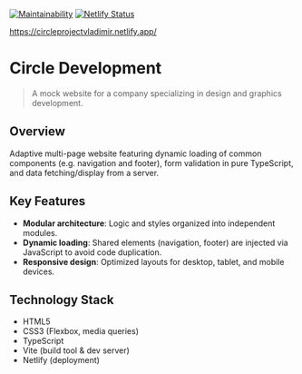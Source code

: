[![Maintainability](https://qlty.sh/badges/09e8bbcf-2595-4d87-8e82-180c9617430d/maintainability.svg)](https://qlty.sh/gh/VladimirMastepanov/projects/ironhackFirst) [![Netlify Status](https://api.netlify.com/api/v1/badges/dd1446dc-2085-4c2a-aecb-819b10e539e0/deploy-status)](https://app.netlify.com/sites/circleprojectvladimir/deploys)
<br>

https://circleprojectvladimir.netlify.app/

# Circle Development

> A mock website for a company specializing in design and graphics development.

## Overview
Adaptive multi-page website featuring dynamic loading of common components (e.g. navigation and footer), form validation in pure TypeScript, and data fetching/display from a server.

## Key Features
- **Modular architecture**: Logic and styles organized into independent modules.  
- **Dynamic loading**: Shared elements (navigation, footer) are injected via JavaScript to avoid code duplication.  
- **Responsive design**: Optimized layouts for desktop, tablet, and mobile devices.

## Technology Stack
- HTML5  
- CSS3 (Flexbox, media queries)  
- TypeScript  
- Vite (build tool & dev server)  
- Netlify (deployment)
